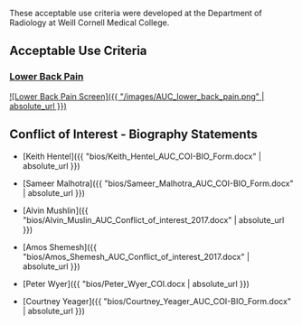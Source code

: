 
These acceptable use criteria were developed at the Department of Radiology at Weill Cornell Medical College.

## Acceptable Use Criteria

### [Lower Back Pain][aucbackpain]

[![Lower Back Pain Screen]({{ "/images/AUC_lower_back_pain.png" | absolute_url }})][aucbackpain]


## Conflict of Interest - Biography Statements

* [Keith Hentel]({{ "bios/Keith_Hentel_AUC_COI-BIO_Form.docx" | absolute_url }})
* [Sameer Malhotra]({{ "bios/Sameer_Malhotra_AUC_COI-BIO_Form.docx" | absolute_url }})
* [Alvin Mushlin]({{ "bios/Alvin_Muslin_AUC_Conflict_of_interest_2017.docx" | absolute_url }})
* [Amos Shemesh]({{ "bios/Amos_Shemesh_AUC_Conflict_of_interest_2017.docx" | absolute_url }})
* [Peter Wyer]({{ "bios/Peter_Wyer_COI.docx | absolute_url }})
* [Courtney Yeager]({{ "bios/Courtney_Yeager_AUC_COI-BIO_Form.docx" | absolute_url }})


  [aucbackpain]: https://docs.google.com/spreadsheets/d/1fGB72y4sQ1a4cjbkFmkx7XH1p6dprUG_36_3hLZ-wOU/edit#gid=813947164

